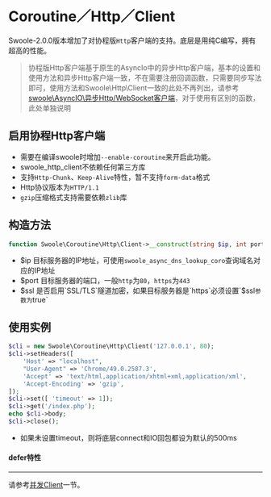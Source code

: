 # Coroutine／Http／Client

Swoole-2.0.0版本增加了对协程版`Http`客户端的支持。底层是用纯C编写，拥有超高的性能。

> 协程版Http客户端基于原生的AsyncIo中的异步Http客户端，基本的设置和使用方法和异步Http客户端一致，不在需要注册回调函数，只需要同步写法即可，使用方法和Swoole\Http\Client一致的此处不再列出，请参考 [swoole\AsyncIO\异步Http/WebSocket客户端](https://wiki.swoole.com/wiki/page/p-http_client.html)，对于使用有区别的函数，此处单独说明

启用协程Http客户端
----
* 需要在编译swoole时增加`--enable-coroutine`来开启此功能。
* swoole_http_client不依赖任何第三方库
* 支持`Http-Chunk`、`Keep-Alive`特性，暂不支持`form-data`格式
* Http协议版本为`HTTP/1.1`
* `gzip`压缩格式支持需要依赖`zlib`库

构造方法
---
```php
function Swoole\Coroutine\Http\Client->__construct(string $ip, int port, bool $ssl = false);
```

* $ip 目标服务器的IP地址，可使用`swoole_async_dns_lookup_coro`查询域名对应的IP地址
* $port 目标服务器的端口，一般`http`为`80`，`https`为`443`
* $ssl 是否启用`SSL/TLS`隧道加密，如果目标服务器是`https`必须设置`$ssl`参数为`true`


使用实例
----
```php
$cli = new Swoole\Coroutine\Http\Client('127.0.0.1', 80);
$cli->setHeaders([
	'Host' => "localhost",
	"User-Agent" => 'Chrome/49.0.2587.3',
	'Accept' => 'text/html,application/xhtml+xml,application/xml',
	'Accept-Encoding' => 'gzip',
]);
$cli->set([ 'timeout' => 1]);
$cli->get('/index.php');
echo $cli->body;
$cli->close();
```
* 如果未设置timeout，则将底层connect和IO回包都设为默认的500ms
#### defer特性
- - -
请参考[并发Client](http://wiki.swoole.com/wiki/page/p-coroutine_multi_call.html)一节。